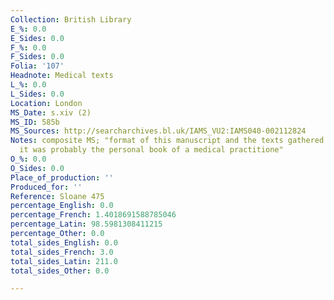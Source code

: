 ```yaml
---
Collection: British Library
E_%: 0.0
E_Sides: 0.0
F_%: 0.0
F_Sides: 0.0
Folia: '107'
Headnote: Medical texts
L_%: 0.0
L_Sides: 0.0
Location: London
MS_Date: s.xiv (2)
MS_ID: 585b
MS_Sources: http://searcharchives.bl.uk/IAMS_VU2:IAMS040-002112824
Notes: composite MS; "format of this manuscript and the texts gathered suggest that
  it was probably the personal book of a medical practitione"
O_%: 0.0
O_Sides: 0.0
Place_of_production: ''
Produced_for: ''
Reference: Sloane 475
percentage_English: 0.0
percentage_French: 1.4018691588785046
percentage_Latin: 98.5981308411215
percentage_Other: 0.0
total_sides_English: 0.0
total_sides_French: 3.0
total_sides_Latin: 211.0
total_sides_Other: 0.0

---
```

